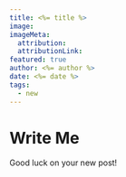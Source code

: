 ```yaml
---
title: <%= title %>
image:
imageMeta:
  attribution:
  attributionLink:
featured: true
author: <%= author %>
date: <%= date %>
tags:
  - new
---
```


# Write Me

Good luck on your new post!
